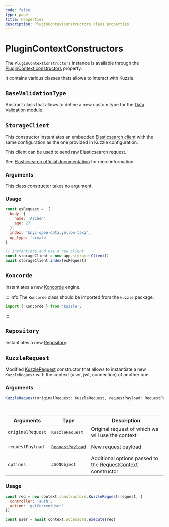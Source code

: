 ```yaml
---
code: false
type: page
title: Properties
description: PluginContextConstructors class properties
---
```


# PluginContextConstructors

The `PluginContextConstructors` instance is available through the [PluginContext.constructors](/core/2/framework/classes/plugin-context#constructors) property.

It contains various classes thats allows to interact with Kuzzle.

## `BaseValidationType`

Abstract class that allows to define a new custom type for the [Data Validation](/core/2/guides/advanced/data-validation) module.

## `StorageClient`

This constructor instantiates an embedded [Elasticsearch client](https://github.com/elastic/elasticsearch-js) with the same configuration as the one provided in Kuzzle configuration.  

This client can be used to send raw Elasticsearch request.  

See [Elasticsearch official documentation](https://www.elastic.co/guide/en/elasticsearch/client/javascript-api/current/api-reference.html) for more information.

### Arguments

This class constructor takes no argument.

### Usage

```js
const esRequest =  {
  body: {
    name: 'Aschen',
    age: 27
  },
  index: '&nyc-open-data.yellow-taxi',
  op_type: 'create'
}

// Instantiate and use a new client
const storageClient = new app.storage.Client()
await storageClient.index(esRequest)
```

## `Koncorde`

<DeprecatedBadge version="2.8.0" />

Instantiates a new [Koncorde](/core/2/framework/classes/koncorde) engine.

::: info
The `Koncorde` class should be imported from the `kuzzle` package.

```js
import { Koncorde } from 'kuzzle';
```
:::

## `Repository`

Instantiates a new [Repository](/core/2/framework/classes/repository).

## `KuzzleRequest`

Modified [KuzzleRequest](/core/2/framework/classes/kuzzle-request) constructor that allows to instantiate a new `KuzzleRequest` with the context (user, jwt, connection) of another one.

### Arguments

```ts
KuzzleRequest(originalRequest: KuzzleRequest, requestPayload: RequestPayload, options: JSONObject): KuzzleRequest
```

<br/>

| Arguments | Type              | Description                                     |
| --------- | ----------------- | ----------------------------------------------- |
| `originalRequest` | <pre>KuzzleRequest</pre> | Original request of which we will use the context |
| `requestPayload` | <pre>[RequestPayload](/core/2/framework/types/request-payload)</pre> | New request payload |
| `options` | <pre>JSONObject</pre> | Additional options passed to the [RequestContext](/core/2/framework/classes/request-context) constructor |


### Usage

```js
const req = new context.constructors.KuzzleRequest(request, {
  controller: 'auth',
  action: 'getCurrentUser'
})

const user = await context.accessors.execute(req) 
```
